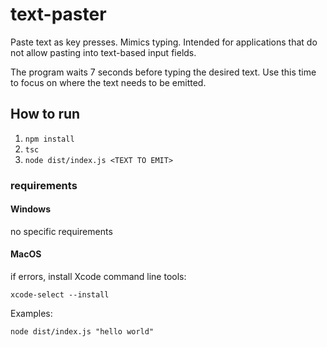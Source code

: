 # text-paster

Paste text as key presses. Mimics typing. Intended for applications that do not allow pasting into text-based input fields.   

The program waits 7 seconds before typing the desired text. Use this time to focus on where the text needs to be emitted. 
## How to run
1. `npm install`
2. `tsc` 
3. `node dist/index.js <TEXT TO EMIT>`

### requirements

#### Windows 
no specific requirements

#### MacOS
if errors, install Xcode command line tools: 

`xcode-select --install` 


Examples:

`node dist/index.js "hello world"`
